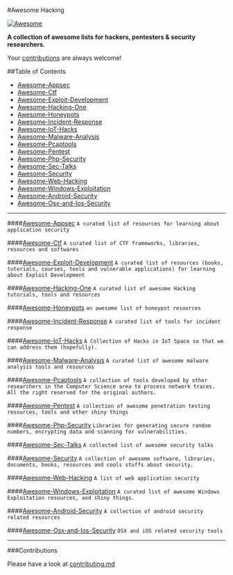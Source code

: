 #Awesome Hacking

[![Awesome](https://cdn.rawgit.com/sindresorhus/awesome/d7305f38d29fed78fa85652e3a63e154dd8e8829/media/badge.svg)](https://github.com/sindresorhus/awesome)

**A collection of awesome lists for hackers, pentesters & security researchers.**

Your [contributions](contributing.md) are always welcome!

##Table of Contents

- [Awesome-Appsec](#awesome-appsec)
- [Awesome-Ctf](#awesome-ctf)
- [Awesome-Exploit-Development](#awesome-exploit-development)
- [Awesome-Hacking-One](#awesome-hacking-one)
- [Awesome-Honeypots](#awesome-honeypots)
- [Awesome-Incident-Response](#awesome-incident-response)
- [Awesome-IoT-Hacks](#awesome-iot-hacks)
- [Awesome-Malware-Analysis](#awesome-malware-analysis)
- [Awesome-Pcaptools](#awesome-pcaptools)
- [Awesome-Pentest](#awesome-pentest)
- [Awesome-Php-Security](#awesome-php-security)
- [Awesome-Sec-Talks](#awesome-sec-talks)
- [Awesome-Security](#awesome-security)
- [Awesome-Web-Hacking](#awesome-web-hacking)
- [Awesome-Windows-Exploitation](#awesome-windows-exploitation)
- [Awesome-Android-Security](#awesome-android-security)
- [Awesome-Osx-and-Ios-Security](#awesome-osx-and-ios-security)

---

####[Awesome-Appsec](https://github.com/paragonie/awesome-appsec)
`A curated list of resources for learning about application security`

####[Awesome-Ctf](https://github.com/apsdehal/awesome-ctf)
`A curated list of CTF frameworks, libraries, resources and softwares`

####[Awesome-Exploit-Development](https://github.com/FabioBaroni/awesome-exploit-development)
`A curated list of resources (books, tutorials, courses, tools and vulnerable applications) for learning about Exploit Development`

####[Awesome-Hacking-One](https://github.com/carpedm20/awesome-hacking)
`A curated list of awesome Hacking tutorials, tools and resources`

####[Awesome-Honeypots](https://github.com/paralax/awesome-honeypots)
`an awesome list of honeypot resources`

####[Awesome-Incident-Response](https://github.com/meirwah/awesome-incident-response)
`A curated list of tools for incident response`

####[Awesome-IoT-Hacks](https://github.com/nebgnahz/awesome-iot-hacks)
`A Collection of Hacks in IoT Space so that we can address them (hopefully).`

####[Awesome-Malware-Analysis](https://github.com/rshipp/awesome-malware-analysis)
`A curated list of awesome malware analysis tools and resources`

####[Awesome-Pcaptools](https://github.com/caesar0301/awesome-pcaptools)
`A collection of tools developed by other researchers in the Computer Science area to process network traces. All the right reserved for the original authors.`

####[Awesome-Pentest](https://github.com/enaqx/awesome-pentest)
`A collection of awesome penetration testing resources, tools and other shiny things`

####[Awesome-Php-Security](https://github.com/ziadoz/awesome-php#security)
`Libraries for generating secure random numbers, encrypting data and scanning for vulnerabilities.`

####[Awesome-Sec-Talks](https://github.com/PaulSec/awesome-sec-talks)
`A collected list of awesome security talks`

####[Awesome-Security](https://github.com/sbilly/awesome-security)
`A collection of awesome software, libraries, documents, books, resources and cools stuffs about security.`

####[Awesome-Web-Hacking](https://github.com/infoslack/awesome-web-hacking)
`A list of web application security`

####[Awesome-Windows-Exploitation](https://github.com/gavz/awesome-windows-exploitation)
`A curated list of awesome Windows Exploitation resources, and shiny things.`

####[Awesome-Android-Security](https://github.com/ashishb/android-security-awesome)
`A collection of android security related resources`

####[Awesome-Osx-and-Ios-Security](https://github.com/ashishb/osx-and-ios-security-awesome)
`OSX and iOS related security tools`


---

###Contributions

Please have a look at [contributing.md](contributing.md)
